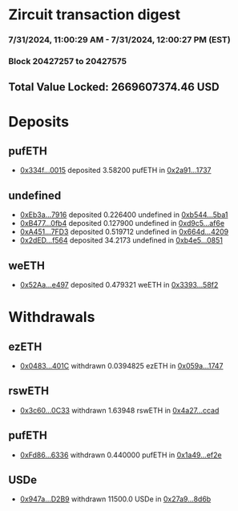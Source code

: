 # Zircuit transaction digest
### 7/31/2024, 11:00:29 AM - 7/31/2024, 12:00:27 PM (EST)
### Block 20427257 to 20427575

## Total Value Locked: 2669607374.46 USD

# Deposits
## pufETH
- [0x334f...0015](https://etherscan.io/address/0x334fC8c1BbB1e846DA9F74953f6D344a8F200015) deposited 3.58200 pufETH in [0x2a91...1737](https://etherscan.io/tx/0x334fC8c1BbB1e846DA9F74953f6D344a8F200015)
## undefined
- [0xEb3a...7916](https://etherscan.io/address/0xEb3a5718D4fE131D3546baABd49E646610887916) deposited 0.226400 undefined in [0xb544...5ba1](https://etherscan.io/tx/0xEb3a5718D4fE131D3546baABd49E646610887916)
- [0xB477...0fb4](https://etherscan.io/address/0xB477124971d61874F9C0473A49f9100903110fb4) deposited 0.127900 undefined in [0xd9c5...af6e](https://etherscan.io/tx/0xB477124971d61874F9C0473A49f9100903110fb4)
- [0xA451...7FD3](https://etherscan.io/address/0xA451e3640767e4090ceB10CC8B0401F1f0477FD3) deposited 0.519712 undefined in [0x664d...4209](https://etherscan.io/tx/0xA451e3640767e4090ceB10CC8B0401F1f0477FD3)
- [0x2dED...f564](https://etherscan.io/address/0x2dED933b1588da379fBE9e4d5F09eDA2D5D3f564) deposited 34.2173 undefined in [0xb4e5...0851](https://etherscan.io/tx/0x2dED933b1588da379fBE9e4d5F09eDA2D5D3f564)
## weETH
- [0x52Aa...e497](https://etherscan.io/address/0x52Aa899454998Be5b000Ad077a46Bbe360F4e497) deposited 0.479321 weETH in [0x3393...58f2](https://etherscan.io/tx/0x52Aa899454998Be5b000Ad077a46Bbe360F4e497)
# Withdrawals
## ezETH
- [0x0483...401C](https://etherscan.io/address/0x0483827c84aD3E93C4cd3BDeBFE4700bE23d401C) withdrawn 0.0394825 ezETH in [0x059a...1747](https://etherscan.io/tx/0x0483827c84aD3E93C4cd3BDeBFE4700bE23d401C)
## rswETH
- [0x3c60...0C33](https://etherscan.io/address/0x3c6032CB969f66a9d8724e06d3EfE10badb30C33) withdrawn 1.63948 rswETH in [0x4a27...ccad](https://etherscan.io/tx/0x3c6032CB969f66a9d8724e06d3EfE10badb30C33)
## pufETH
- [0xFd86...6336](https://etherscan.io/address/0xFd86D28a6dF8635C47AF7c6Ac5597893070D6336) withdrawn 0.440000 pufETH in [0x1a49...ef2e](https://etherscan.io/tx/0xFd86D28a6dF8635C47AF7c6Ac5597893070D6336)
## USDe
- [0x947a...D2B9](https://etherscan.io/address/0x947a5a2E5B096752f0F3663964Dd52151E3AD2B9) withdrawn 11500.0 USDe in [0x27a9...8d6b](https://etherscan.io/tx/0x947a5a2E5B096752f0F3663964Dd52151E3AD2B9)
